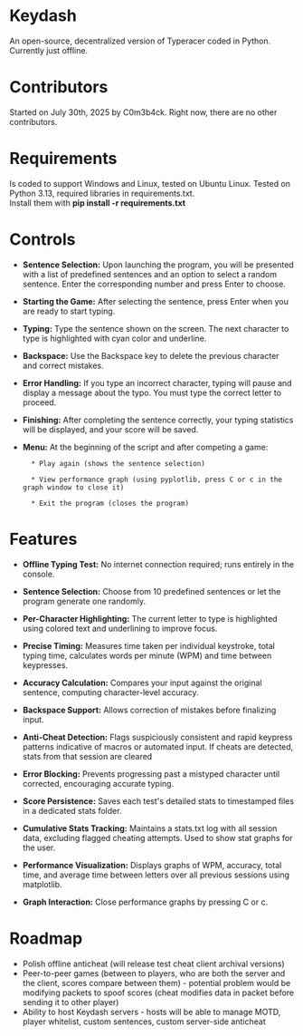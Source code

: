 # Keydash
An open-source, decentralized version of Typeracer coded in Python. Currently just offline.
# Contributors
Started on July 30th, 2025 by C0m3b4ck. Right now, there are no other contributors.
# Requirements
Is coded to support Windows and Linux, tested on Ubuntu Linux.
Tested on Python 3.13, required libraries in requirements.txt. 
<br>Install them with **pip install -r requirements.txt**
# Controls
* **Sentence Selection:**
    Upon launching the program, you will be presented with a list of predefined sentences and an option to select a random sentence.      Enter the corresponding number and press Enter to choose.

* **Starting the Game:**
    After selecting the sentence, press Enter when you are ready to start typing.

* **Typing:**
    Type the sentence shown on the screen. The next character to type is highlighted with cyan color and underline.

* **Backspace:**
    Use the Backspace key to delete the previous character and correct mistakes.

* **Error Handling:**
    If you type an incorrect character, typing will pause and display a message about the typo. You must type the correct letter to proceed.

* **Finishing:**
    After completing the sentence correctly, your typing statistics will be displayed, and your score will be saved.

* **Menu:**
At the beginning of the script and after competing a game:

        * Play again (shows the sentence selection)

        * View performance graph (using pyplotlib, press C or c in the graph window to close it)

        * Exit the program (closes the program)

# Features

* **Offline Typing Test:**
    No internet connection required; runs entirely in the console.

* **Sentence Selection:**
    Choose from 10 predefined sentences or let the program generate one randomly.

* **Per-Character Highlighting:**
    The current letter to type is highlighted using colored text and underlining to improve focus.

* **Precise Timing:**
    Measures time taken per individual keystroke, total typing time, calculates words per minute (WPM) and time between keypresses.

* **Accuracy Calculation:**
    Compares your input against the original sentence, computing character-level accuracy.

* **Backspace Support:**
    Allows correction of mistakes before finalizing input.

* **Anti-Cheat Detection:**
    Flags suspiciously consistent and rapid keypress patterns indicative of macros or automated input. If cheats are detected, stats from that session are cleared

* **Error Blocking:**
    Prevents progressing past a mistyped character until corrected, encouraging accurate typing.

* **Score Persistence:**
    Saves each test's detailed stats to timestamped files in a dedicated stats folder.

* **Cumulative Stats Tracking:**
    Maintains a stats.txt log with all session data, excluding flagged cheating attempts. Used to show stat graphs for the user.

* **Performance Visualization:**
    Displays graphs of WPM, accuracy, total time, and average time between letters over all previous sessions using matplotlib.

* **Graph Interaction:**
    Close performance graphs by pressing C or c.

# Roadmap

* Polish offline anticheat (will release test cheat client archival versions)
* Peer-to-peer games (between to players, who are both the server and the client, scores compare between them) - potential problem would be modifying packets to spoof scores (cheat modifies data in packet before sending it to other player)
* Ability to host Keydash servers - hosts will be able to manage MOTD, player whitelist, custom sentences, custom server-side anticheat



